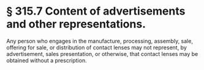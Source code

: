 # § 315.7   Content of advertisements and other representations.

Any person who engages in the manufacture, processing, assembly, sale, offering for sale, or distribution of contact lenses may not represent, by advertisement, sales presentation, or otherwise, that contact lenses may be obtained without a prescription.




